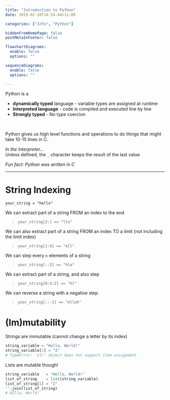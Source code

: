 ```yaml
---
title: "Introduction to Python"
date: 2019-02-20T14:54:44+11:00

categories: ["Info", "Python"]

hiddenFromHomePage: false
postMetaInFooter: false

flowchartDiagrams:
  enable: false
  options: ""

sequenceDiagrams: 
  enable: false
  options: ""

---
```


Python is a

* **dynamically typed** language - variable types are assigned at runtime
* **Interpreted language** - code is compiled and executed line by line 
* **Strongly typed** - No type coercion


&nbsp;  

Python gives us high level functions and operations to do things that might take 10-15 lines in C.

_In the interpreter..._  
Unless defined, the `_` character keeps the result of the last value

_Fun fact: Python was written in C_

---

# String Indexing
`your_string = "hello"`

We can extract part of a string FROM an index to the end  
> `your_string[2:] == "llo"`

We can also extract part of a string FROM an index TO a limit (not including the limit index)  
> `your_string[1:4] == "ell"`

We can step every `n` elements of a string  
> `your_string[::2] == "hlo"`

We can extract part of a string, and also step  
> `your_string[0:4:2] == "hl"`

We can reverse a string with a negative step  
> `your_string[::-1] == "elloh"`

# (Im)mutability
Strings are immutable (cannot change a letter by its index)
```python
string_variable = "Hello, World!"
string_variable[1] = "Z"
# TypeError: 'str' object does not support item assignment
```

Lists are mutable though!
```python
string_variable   = "Hello, World!"
list_of_string    = list(string_variable)
list_of_string[1] = "Z"
"".join(list_of_string)
# HZllo, World!
```
